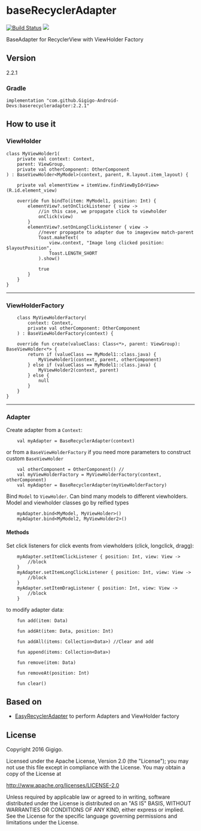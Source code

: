 # baseRecyclerAdapter
[![Build Status](https://travis-ci.org/Gigigo-Android-Devs/gigigo-baseRecyclerAdapter-library-android.svg?branch=master)](https://travis-ci.org/Gigigo-Android-Devs/gigigo-baseRecyclerAdapter-library-android.svg?branch=master)
[![](https://jitpack.io/v/Gigigo-Android-Devs/gigigo-imageLoader-library-android.svg)](https://jitpack.io/#Gigigo-Android-Devs/gigigo-baseRecyclerAdapter-library-android)

BaseAdapter for RecyclerView with ViewHolder Factory

## Version
2.2.1
### Gradle
```
implementation "com.github.Gigigo-Android-Devs:baserecycleradapter:2.2.1"
```

[EasyRecyclerAdapter]: <https://github.com/CarlosMChica/easyrecycleradapters>

## How to use it
### ViewHolder
``` 
class MyViewHolder1(
    private val context: Context,
    parent: ViewGroup,
    private val otherComponent: OtherComponent
) : BaseViewHolder<MyModel>(context, parent, R.layout.item_layout) {

    private val elementView = itemView.findViewById<View>(R.id.element_view)

    override fun bindTo(item: MyModel1, position: Int) {
        elementView?.setOnClickListener { view ->
            //in this case, we propagate click to viewholder
            onClick(view)
        }
        elementView?.setOnLongClickListener { view ->
            //never propagate to adapter due to imageview match-parent
            Toast.makeText(
                view.context, "Image long clicked position: $layoutPosition",
                Toast.LENGTH_SHORT
            ).show()

            true
        }
    }
}
```
---

### ViewHolderFactory
```
    class MyViewHolderFactory(
        context: Context, 
        private val otherComponent: OtherComponent
    ) : BaseViewHolderFactory(context) {

    override fun create(valueClass: Class<*>, parent: ViewGroup): BaseViewHolder<*> {
        return if (valueClass == MyModel1::class.java) {
            MyViewHolder1(context, parent, otherComponent)
        } else if (valueClass == MyModel1::class.java) {
            MyViewHolder2(context, parent)
        } else {
            null
        }
    }
}
```
---

### Adapter

Create adapter from a `Context`:
```
    val myAdapter = BaseRecyclerAdapter(context)
``` 
or from a `BaseViewHolderFactory` if you need more parameters to construct custom `BaseViewHolder`
```
    val otherComponent = OtherComponent() //
    val myViewHolderFactory = MyViewHolderFactory(context, otherComponent)
    val myAdapter = BaseRecyclerAdapter(myViewHolderFactory)
```

Bind `Model` to `ViewHolder`. Can bind many models to different viewholders. Model and viewholder classes go by reified types
```
    myAdapter.bind<MyModel, MyViewHolder>()
    myAdapter.bind<MyModel2, MyViewHolder2>()
``` 

#### Methods

Set click listeners for click events from viewholders (click, longclick, dragg):
```
    myAdapter.setItemClickListener { position: Int, view: View ->
        //block
    }
    myAdapter.setItemLongClickListener { position: Int, view: View ->
        //block
    }
    myAdapter.setItemDragListener { position: Int, view: View ->
        //block
    }
```

to modify adapter data: 
```
    fun add(item: Data)

    fun addAt(item: Data, position: Int)

    fun addAll(items: Collection<Data>) //Clear and add

    fun append(items: Collection<Data>) 

    fun remove(item: Data)

    fun removeAt(position: Int)

    fun clear()
```


## Based on
* [EasyRecyclerAdapter] to perform Adapters and ViewHolder factory

## License

Copyright 2016 Gigigo.

Licensed under the Apache License, Version 2.0 (the "License");
you may not use this file except in compliance with the License.
You may obtain a copy of the License at

   <http://www.apache.org/licenses/LICENSE-2.0>

Unless required by applicable law or agreed to in writing, software
distributed under the License is distributed on an "AS IS" BASIS,
WITHOUT WARRANTIES OR CONDITIONS OF ANY KIND, either express or implied.
See the License for the specific language governing permissions and
limitations under the License.


